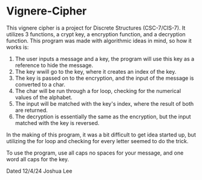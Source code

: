 # Vignere-Cipher
This vignere cipher is a project for Discrete Structures (CSC-7/CIS-7). It utilizes 3 functions, a crypt key, a encryption function, and a decryption function. This program was made with algorithmic ideas in mind, so how it works is:

1. The user inputs a message and a key, the program will use this key as a reference to hide the message.
2. The key wwill go to the key, where it creates an index of the key.
3. The key is passed on to the encryption, and the input of the message is converted to a char.
4. The char will be run through a for loop, checking for the numerical values of the alphabet.
5. The input will be matched with the key's index, where the result of both are returned.
6. The decryption is essentially the same as the encryption, but the input matched with the key is reversed.

In the making of this program, it was a bit difficult to get idea started up, but utilizing the for loop and checking for every letter seemed to do the trick.

To use the program, use all caps no spaces for your message, and one word all caps for the key.

Dated 12/4/24
Joshua Lee 
